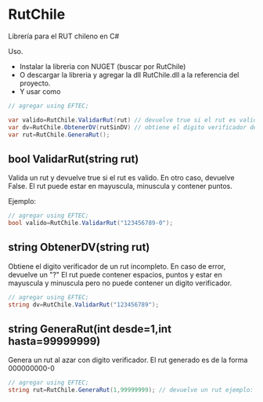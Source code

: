 # RutChile
Librería para el RUT chileno en C#

Uso.
* Instalar la libreria con NUGET (buscar por RutChile)
* O descargar la libreria y agregar la dll RutChile.dll a la referencia del proyecto.
* Y usar como

```c#
// agregar using EFTEC;

var valido=RutChile.ValidarRut(rut) // devuelve true si el rut es valido.
var dv=RutChile.ObtenerDV(rutSinDV) // obtiene el digito verificador de un rut
var rut=RutChile.GeneraRut();

```

## bool ValidarRut(string rut)

Valida un rut y devuelve true si el rut es valido. En otro caso, devuelve False.
El rut puede estar en mayuscula, minuscula y contener puntos.

Ejemplo:

```c#
// agregar using EFTEC;
bool valido=RutChile.ValidarRut("123456789-0");
```

## string ObtenerDV(string rut)

Obtiene el digito verificador de un rut incompleto.
En caso de error, devuelve un "?"
El rut puede contener espacios, puntos y estar en mayuscula y minuscula pero no puede contener un digito verificador.


```c#
// agregar using EFTEC;
string dv=RutChile.ValidarRut("123456789");
```

## string GeneraRut(int desde=1,int hasta=99999999) 

Genera un rut al azar con digito verificador.
El rut generado es de la forma 000000000-0

```c#
// agregar using EFTEC;
string rut=RutChile.GeneraRut(1,99999999); // devuelve un rut ejemplo: 123456789-0
```